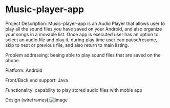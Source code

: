 # Music-player-app 
Project Description: Music-player-app is an Audio Player that allows user to play all the sound files you have saved on your Android,
                     and also organize your songs in a movable list. Once app is executed user has an option to select an
                     audio file and play it, during play time user can pause/resume, skip to next or previous file, and also 
                     return to main listing. 

Problem addressing: beeing able to play sound files that are saved on the phone.

Platform: Android

Front/Back end support: Java

Functionality: capability to play stored audio files with moble app

Design (wireframes):![image](https://user-images.githubusercontent.com/83989333/177065855-5424b87a-e1ca-4a65-af16-868119bb7f29.png)
